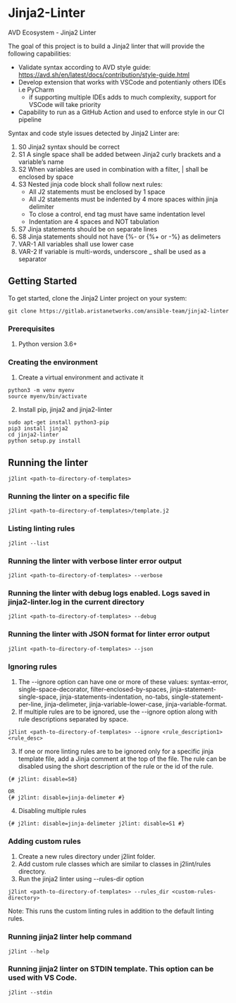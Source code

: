 # Jinja2-Linter

AVD Ecosystem - Jinja2 Linter

The goal of this project is to build a Jinja2 linter that will provide the following capabilities:

- Validate syntax according to AVD style guide: https://avd.sh/en/latest/docs/contribution/style-guide.html
- Develop extension that works with VSCode and potentianly others IDEs i.e PyCharm
  - if supporting multiple IDEs adds to much complexity, support for VSCode will take priority
- Capability to run as a GitHub Action and used to enforce style in our CI pipeline

Syntax and code style issues detected by Jinja2 Linter are:
1. S0 Jinja2 syntax should be correct
2. S1 A single space shall be added between Jinja2 curly brackets and a variable’s name
3. S2 When variables are used in combination with a filter, | shall be enclosed by space
4. S3 Nested jinja code block shall follow next rules:
   - All J2 statements must be enclosed by 1 space
   - All J2 statements must be indented by 4 more spaces within jinja delimiter
   - To close a control, end tag must have same indentation level
   - Indentation are 4 spaces and NOT tabulation
5. S7 Jinja statements should be on separate lines
6. S8 Jinja statements should not have {%- or {%+ or -%} as delimeters
7. VAR-1 All variables shall use lower case
8. VAR-2 If variable is multi-words, underscore _ shall be used as a separator

## Getting Started

To get started, clone the Jinja2 Linter project on your system:

```
git clone https://gitlab.aristanetworks.com/ansible-team/jinja2-linter
```

### Prerequisites

1. Python version 3.6+


### Creating the environment

1. Create a virtual environment and activate it
```
python3 -m venv myenv
source myenv/bin/activate

```

2. Install pip, jinja2 and jinja2-linter
```
sudo apt-get install python3-pip
pip3 install jinja2
cd jinja2-linter
python setup.py install
```

## Running the linter

```
j2lint <path-to-directory-of-templates>
```

### Running the linter on a specific file
```
j2lint <path-to-directory-of-templates>/template.j2
```

### Listing linting rules
```
j2lint --list
```

### Running the linter with verbose linter error output
```
j2lint <path-to-directory-of-templates> --verbose
```

### Running the linter with debug logs enabled. Logs saved in jinja2-linter.log in the current directory
```
j2lint <path-to-directory-of-templates> --debug
```

### Running the linter with JSON format for linter error output
```
j2lint <path-to-directory-of-templates> --json
```

### Ignoring rules
1. The --ignore option can have one or more of these values: syntax-error, single-space-decorator, filter-enclosed-by-spaces, jinja-statement-single-space, jinja-statements-indentation, no-tabs, single-statement-per-line, jinja-delimeter, jinja-variable-lower-case, jinja-variable-format.
2. If multiple rules are to be ignored, use the --ignore option along with rule descriptions separated by space.
```
j2lint <path-to-directory-of-templates> --ignore <rule_description1> <rule_desc>
```
3. If one or more linting rules are to be ignored only for a specific jinja template file, add a Jinja comment at the top of the file. The rule can be disabled using the short description of the rule or the id of the rule.
```
{# j2lint: disable=S8}

OR
{# j2lint: disable=jinja-delimeter #}
```
4. Disabling multiple rules
```
{# j2lint: disable=jinja-delimeter j2lint: disable=S1 #}
```

### Adding custom rules
1. Create a new rules directory under j2lint folder.
2. Add custom rule classes which are similar to classes in j2lint/rules directory.
3. Run the jinja2 linter using --rules-dir option
```
j2lint <path-to-directory-of-templates> --rules_dir <custom-rules-directory>
```
Note: This runs the custom linting rules in addition to the default linting rules.

### Running jinja2 linter help command
```
j2lint --help
```

### Running jinja2 linter on STDIN template. This option can be used with VS Code.
```
j2lint --stdin
```
